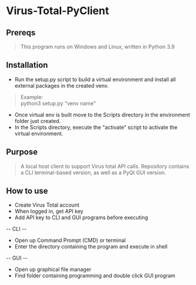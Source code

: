 # Virus-Total-PyClient

## Prereqs
> This program runs on Windows and Linux, written in Python 3.9

## Installation
- Run the setup.py script to build a virtual environment and install all external packages in the created venv.

> Example:<br>
> python3 setup.py "venv name"

- Once virtual env is built move to the Scripts directory in the environment folder just created.
- In the Scripts directory, execute the "activate" script to activate the virtual environment.


## Purpose
> A local host client to support Virus total API calls.
> Repository contains a CLI terminal-based version, as well as a PyQt GUI version.


## How to use
- Create Virus Total account
- When logged in, get API key
- Add API key to CLI and GUI programs before executing

-- CLI --
- Open up Command Prompt (CMD) or terminal
- Enter the directory containing the program and execute in shell

-- GUI --
- Open up graphical file manager
- Find folder containing programming and double click GUI program